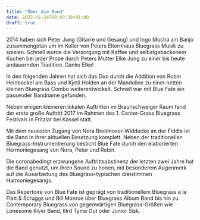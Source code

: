 ```yaml
---
title: "Über die Band"
date: 2022-01-24T00:03:38+01:00
draft: true
---
```


2014 haben sich Peter Jung (Gitarre und Gesang) und Ingo Mucha am Banjo zusammengetan um im Keller von Peters Elternhaus Bluegrass Musik zu spielen. Schnell wurde die Versorgung mit Kaffee und selbstgebackenem Kuchen bei jeder Probe durch Peters Mutter Elke Jung zu einer bis heute andauernden Tradition. Danke Elke!

In den folgenden Jahren hat sich das Duo durch die Addition von Robin Heinbockel am Bass und Kjetil Holden an der Mandoline zu einer netten kleinen Bluegrass Combo weiterentwickelt. Schnell war mit Blue Fate ein passender Bandname gefunden.

Neben einigen kleineren lokalen Auftritten im Braunschweiger Raum fand der erste große Auftritt 2017 im Rahmen des 1. Center-Grass Bluegrass Festivals in Fritzlar bei Kassel statt.

Mit dem neuesten Zugang von Nora Breitmoser-Widdecke an der Fiddle ist die Band in ihrer aktuellen Besetzung komplett. Neben der traditionellen Bluegrass-Instrumentierung besticht Blue Fate durch den elaborierten Harmoniegesang von Nora, Peter und Robin.

Die coronabedingt erzwungene Auftrittsabstinenz der letzten zwei Jahre hat die Band genutzt, um ihren Sound zu honen, mit besonderem Augenmerk auf die Ausarbeitung des Bluegrass-typischen dreistimmen Harmoniegesangs.

Das Repertoire von Blue Fate ist geprägt von traditionellem Bluegrass a la Flatt & Scruggs und Bill Monroe über  Bluegrass Album Band bis hin zu Contemporary Bluegrass  von gegenwärtigen Bluegrass-Größen wie Lonesome River Band, IIIrd Tyme Out oder Junior Sisk.
